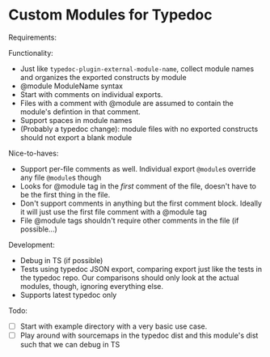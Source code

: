 # Custom Modules for Typedoc

Requirements:

Functionality:

- Just like `typedoc-plugin-external-module-name`, collect module names and organizes the exported constructs by module
- @module ModuleName syntax
- Start with comments on individual exports.
- Files with a comment with @module are assumed to contain the module's defintion in that comment.
- Support spaces in module names
- (Probably a typedoc change): module files with no exported constructs should not export a blank module

Nice-to-haves:

- Support per-file comments as well. Individual export `@module`s override any file `@module`s though
- Looks for @module tag in the _first_ comment of the file, doesn't have to be the first thing in the file.
- Don't support comments in anything but the first comment block. Ideally it will just use the first file comment with a @module tag
- File @module tags shouldn't require other comments in the file (if possible...)

Development:

- Debug in TS (if possible)
- Tests using typedoc JSON export, comparing export just like the tests in the typedoc repo. Our comparisons should only look at the actual modules, though, ignoring everything else.
- Supports latest typedoc only

Todo:

- [ ] Start with example directory with a very basic use case.
- [ ] Play around with sourcemaps in the typedoc dist and this module's dist such that we can debug in TS
